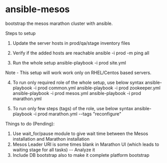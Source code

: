 # ansible-mesos
bootstrap the mesos marathon cluster with ansible. 

Steps to setup
1. Update the server hosts in prod/qa/stage inventory files

2. Verify if the added hosts are reachable
    ansible -i prod -m ping all

3. Run the whole setup 
    ansible-playbook -i prod site.yml

Note - This setup will work work only on RHEL/Centos based servers.

4. To run only required role of the whole setup, use below syntax
    ansible-playbook -i prod common.yml
    ansible-playbook -i prod zookeeper.yml
    ansible-playbook -i prod mesos.yml
    ansible-playbook -i prod marathon.yml

5. To run only few steps (tags) of the role, use below syntax 
    ansible-playbook -i prod marathon.yml --tags "reconfigure" 

Things to do (Pending):

1. Use wait_for/pause module to give wait time between the Mesos installation and Marathon installation
2. Mesos Leader URI is some times blank in Marathon UI (which leads to waiting stage for all tasks) -- Analyze it
3. Include DB bootstrap also to make it complete platform bootstrap
